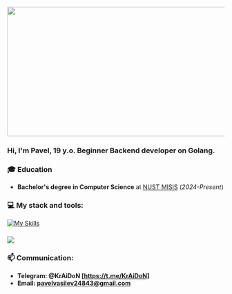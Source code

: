 <br clear="both">

<div align="left">
  <img height="300" width="550" src="https://user-images.githubusercontent.com/74038190/212284119-fbfd994d-8c2a-4a07-a75f-84e513833c1c.gif"  />
</div>

### Hi, I'm Pavel, 19 y.o. Beginner Backend developer on Golang.

### 🎓 Education
- **Bachelor's degree in Computer Science** at [NUST MISIS](https://misis.ru/applicants/admission/baccalaureate-and-specialty/faculties/informatikaivt/) (*2024-Present*)

###
### 💻 My stack and tools:
[![My Skills](https://skillicons.dev/icons?i=go,docker,kafka,postgresql,mysql,redis,postman,linux,git)](https://skillicons.dev)


###
<div align="left">
  <img src="https://github-readme-stats.vercel.app/api?username=1KrAiDoN1&show_icons=true&title_color=4287f5&icon_color=#4287f5&text_color=525252&bg_color=FFFFFF"  />
</div>

### 📫 Communication:

- **Telegram: @KrAiDoN [https://t.me/KrAiDoN]** 
- **Email: pavelvasilev24843@gmail.com**


